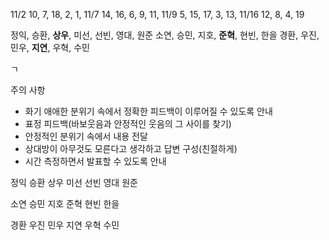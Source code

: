11/2 10, 7, 18, 2, 1,
11/7 14, 16, 6, 9, 11,
11/9 5, 15, 17, 3, 13,
11/16 12, 8, 4, 19


정익, 승환, **상우**, 미선, 선빈, 영대, 원준
소연, 승민, 지호, **준혁**, 현빈, 한을
경환, 우진, 민우, **지연**, 우혁, 수민

ㄱ

주의 사항
- 화기 애애한 분위기 속에서 정확한 피드백이 이루어질 수 있도록 안내
- 표정 피드백(바보웃음과 안정적인 웃음의 그 사이를 찾기)
- 안정적인 분위기 속에서 내용 전달
- 상대방이 아무것도 모른다고 생각하고 답변 구성(친절하게)
- 시간 측정하면서 발표할 수 있도록 안내

정익
승환
상우
미선
선빈
영대
원준

소연
승민
지호
준혁
현빈
한을

경환
우진
민우
지연
우혁
수민
